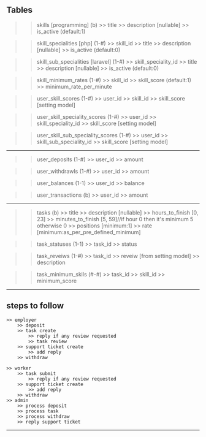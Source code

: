 ## Tables

>> skills [programming] (b)
    >> title
    >> description [nullable]
    >> is_active (default:1)
    
>> skill_specialities [php] (1-#)
    >> skill_id
    >> title 
    >> description [nullable]
    >> is_active (default:0)

>> skill_sub_specialities [laravel] (1-#)
    >> skill_speciality_id
    >> title
    >> description [nullable]
    >> is_active (default:0)


>> skill_minimum_rates (1-#)
    >> skill_id
    >> skill_score (default:1)
    >> minimum_rate_per_minute

>> user_skill_scores (1-#)
    >> user_id
    >> skill_id
    >> skill_score [setting model]

>> user_skill_speciality_scores (1-#)
    >> user_id
    >> skill_speciality_id
    >> skill_score [setting model]

>> user_skill_sub_speciality_scores (1-#)
    >> user_id
    >> skill_sub_speciality_id
    >> skill_score [setting model]
    
-------------
>> user_deposits (1-#)
    >> user_id
    >> amount

>> user_withdrawls (1-#)
    >> user_id
    >> amount

>> user_balances (1-1)
    >> user_id
    >> balance

>> user_transactions (b)
    >> user_id
    >> amount
--------------
>> tasks (b)
    >> title
    >> description [nullable]
    >> hours_to_finish [0, 23]
    >> minutes_to_finish [5, 59]//if hour 0 then it's minimum 5 otherwise 0
    >> positions [minimum:1]
    >> rate [minimum:as_per_pre_defined_minimum]

>> task_statuses (1-1)
    >> task_id
    >> status

>> task_reveiws (1-#)
    >> task_id
    >> reveiw [from setting model]
    >> description

>> task_minimum_skils (#-#)
    >> task_id
    >> skill_id
    >> minimum_score
>> 

--------------------------------------------------------------------
## steps to follow
    >> employer
        >> deposit
        >> task create
            >> reply if any review requested
            >> task review
        >> support ticket create
            >> add reply
        >> withdraw

    >> worker
        >> task submit
            >> reply if any review requested 
        >> support ticket create
            >> add reply
        >> withdraw
    >> admin
        >> process deposit
        >> process task
        >> process withdraw
        >> reply support ticket
--------------------------------------------------------------------